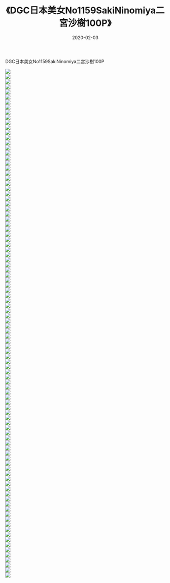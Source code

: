 ﻿---
layout: post
title:  《DGC日本美女No1159SakiNinomiya二宮沙樹100P》
date:   2020-02-03
img: http://img.660000.xyz/Sharelink/性感/2020/DGC日本美女No1159SakiNinomiya二宮沙樹100P/000.jpg
categories: [美女, 清纯, 唯美]
---

DGC日本美女No1159SakiNinomiya二宮沙樹100P

  ![](http://img.660000.xyz/Sharelink/性感/2020/DGC日本美女No1159SakiNinomiya二宮沙樹100P/001.jpg) <br> ![](http://img.660000.xyz/Sharelink/性感/2020/DGC日本美女No1159SakiNinomiya二宮沙樹100P/002.jpg) <br> ![](http://img.660000.xyz/Sharelink/性感/2020/DGC日本美女No1159SakiNinomiya二宮沙樹100P/003.jpg) <br> ![](http://img.660000.xyz/Sharelink/性感/2020/DGC日本美女No1159SakiNinomiya二宮沙樹100P/004.jpg) <br> ![](http://img.660000.xyz/Sharelink/性感/2020/DGC日本美女No1159SakiNinomiya二宮沙樹100P/005.jpg) <br> ![](http://img.660000.xyz/Sharelink/性感/2020/DGC日本美女No1159SakiNinomiya二宮沙樹100P/006.jpg) <br> ![](http://img.660000.xyz/Sharelink/性感/2020/DGC日本美女No1159SakiNinomiya二宮沙樹100P/007.jpg) <br> ![](http://img.660000.xyz/Sharelink/性感/2020/DGC日本美女No1159SakiNinomiya二宮沙樹100P/008.jpg) <br> ![](http://img.660000.xyz/Sharelink/性感/2020/DGC日本美女No1159SakiNinomiya二宮沙樹100P/009.jpg) <br> ![](http://img.660000.xyz/Sharelink/性感/2020/DGC日本美女No1159SakiNinomiya二宮沙樹100P/010.jpg) <br> ![](http://img.660000.xyz/Sharelink/性感/2020/DGC日本美女No1159SakiNinomiya二宮沙樹100P/011.jpg) <br> ![](http://img.660000.xyz/Sharelink/性感/2020/DGC日本美女No1159SakiNinomiya二宮沙樹100P/012.jpg) <br> ![](http://img.660000.xyz/Sharelink/性感/2020/DGC日本美女No1159SakiNinomiya二宮沙樹100P/013.jpg) <br> ![](http://img.660000.xyz/Sharelink/性感/2020/DGC日本美女No1159SakiNinomiya二宮沙樹100P/014.jpg) <br> ![](http://img.660000.xyz/Sharelink/性感/2020/DGC日本美女No1159SakiNinomiya二宮沙樹100P/015.jpg) <br> ![](http://img.660000.xyz/Sharelink/性感/2020/DGC日本美女No1159SakiNinomiya二宮沙樹100P/016.jpg) <br> ![](http://img.660000.xyz/Sharelink/性感/2020/DGC日本美女No1159SakiNinomiya二宮沙樹100P/017.jpg) <br> ![](http://img.660000.xyz/Sharelink/性感/2020/DGC日本美女No1159SakiNinomiya二宮沙樹100P/018.jpg) <br> ![](http://img.660000.xyz/Sharelink/性感/2020/DGC日本美女No1159SakiNinomiya二宮沙樹100P/019.jpg) <br> ![](http://img.660000.xyz/Sharelink/性感/2020/DGC日本美女No1159SakiNinomiya二宮沙樹100P/020.jpg) <br> ![](http://img.660000.xyz/Sharelink/性感/2020/DGC日本美女No1159SakiNinomiya二宮沙樹100P/021.jpg) <br> ![](http://img.660000.xyz/Sharelink/性感/2020/DGC日本美女No1159SakiNinomiya二宮沙樹100P/022.jpg) <br> ![](http://img.660000.xyz/Sharelink/性感/2020/DGC日本美女No1159SakiNinomiya二宮沙樹100P/023.jpg) <br> ![](http://img.660000.xyz/Sharelink/性感/2020/DGC日本美女No1159SakiNinomiya二宮沙樹100P/024.jpg) <br> ![](http://img.660000.xyz/Sharelink/性感/2020/DGC日本美女No1159SakiNinomiya二宮沙樹100P/025.jpg) <br> ![](http://img.660000.xyz/Sharelink/性感/2020/DGC日本美女No1159SakiNinomiya二宮沙樹100P/026.jpg) <br> ![](http://img.660000.xyz/Sharelink/性感/2020/DGC日本美女No1159SakiNinomiya二宮沙樹100P/027.jpg) <br> ![](http://img.660000.xyz/Sharelink/性感/2020/DGC日本美女No1159SakiNinomiya二宮沙樹100P/028.jpg) <br> ![](http://img.660000.xyz/Sharelink/性感/2020/DGC日本美女No1159SakiNinomiya二宮沙樹100P/029.jpg) <br> ![](http://img.660000.xyz/Sharelink/性感/2020/DGC日本美女No1159SakiNinomiya二宮沙樹100P/030.jpg) <br> ![](http://img.660000.xyz/Sharelink/性感/2020/DGC日本美女No1159SakiNinomiya二宮沙樹100P/031.jpg) <br> ![](http://img.660000.xyz/Sharelink/性感/2020/DGC日本美女No1159SakiNinomiya二宮沙樹100P/032.jpg) <br> ![](http://img.660000.xyz/Sharelink/性感/2020/DGC日本美女No1159SakiNinomiya二宮沙樹100P/033.jpg) <br> ![](http://img.660000.xyz/Sharelink/性感/2020/DGC日本美女No1159SakiNinomiya二宮沙樹100P/034.jpg) <br> ![](http://img.660000.xyz/Sharelink/性感/2020/DGC日本美女No1159SakiNinomiya二宮沙樹100P/035.jpg) <br> ![](http://img.660000.xyz/Sharelink/性感/2020/DGC日本美女No1159SakiNinomiya二宮沙樹100P/036.jpg) <br> ![](http://img.660000.xyz/Sharelink/性感/2020/DGC日本美女No1159SakiNinomiya二宮沙樹100P/037.jpg) <br> ![](http://img.660000.xyz/Sharelink/性感/2020/DGC日本美女No1159SakiNinomiya二宮沙樹100P/038.jpg) <br> ![](http://img.660000.xyz/Sharelink/性感/2020/DGC日本美女No1159SakiNinomiya二宮沙樹100P/039.jpg) <br> ![](http://img.660000.xyz/Sharelink/性感/2020/DGC日本美女No1159SakiNinomiya二宮沙樹100P/040.jpg) <br> ![](http://img.660000.xyz/Sharelink/性感/2020/DGC日本美女No1159SakiNinomiya二宮沙樹100P/041.jpg) <br> ![](http://img.660000.xyz/Sharelink/性感/2020/DGC日本美女No1159SakiNinomiya二宮沙樹100P/042.jpg) <br> ![](http://img.660000.xyz/Sharelink/性感/2020/DGC日本美女No1159SakiNinomiya二宮沙樹100P/043.jpg) <br> ![](http://img.660000.xyz/Sharelink/性感/2020/DGC日本美女No1159SakiNinomiya二宮沙樹100P/044.jpg) <br> ![](http://img.660000.xyz/Sharelink/性感/2020/DGC日本美女No1159SakiNinomiya二宮沙樹100P/045.jpg) <br> ![](http://img.660000.xyz/Sharelink/性感/2020/DGC日本美女No1159SakiNinomiya二宮沙樹100P/046.jpg) <br> ![](http://img.660000.xyz/Sharelink/性感/2020/DGC日本美女No1159SakiNinomiya二宮沙樹100P/047.jpg) <br> ![](http://img.660000.xyz/Sharelink/性感/2020/DGC日本美女No1159SakiNinomiya二宮沙樹100P/048.jpg) <br> ![](http://img.660000.xyz/Sharelink/性感/2020/DGC日本美女No1159SakiNinomiya二宮沙樹100P/049.jpg) <br> ![](http://img.660000.xyz/Sharelink/性感/2020/DGC日本美女No1159SakiNinomiya二宮沙樹100P/050.jpg) <br> ![](http://img.660000.xyz/Sharelink/性感/2020/DGC日本美女No1159SakiNinomiya二宮沙樹100P/051.jpg) <br> ![](http://img.660000.xyz/Sharelink/性感/2020/DGC日本美女No1159SakiNinomiya二宮沙樹100P/052.jpg) <br> ![](http://img.660000.xyz/Sharelink/性感/2020/DGC日本美女No1159SakiNinomiya二宮沙樹100P/053.jpg) <br> ![](http://img.660000.xyz/Sharelink/性感/2020/DGC日本美女No1159SakiNinomiya二宮沙樹100P/054.jpg) <br> ![](http://img.660000.xyz/Sharelink/性感/2020/DGC日本美女No1159SakiNinomiya二宮沙樹100P/055.jpg) <br> ![](http://img.660000.xyz/Sharelink/性感/2020/DGC日本美女No1159SakiNinomiya二宮沙樹100P/056.jpg) <br> ![](http://img.660000.xyz/Sharelink/性感/2020/DGC日本美女No1159SakiNinomiya二宮沙樹100P/057.jpg) <br> ![](http://img.660000.xyz/Sharelink/性感/2020/DGC日本美女No1159SakiNinomiya二宮沙樹100P/058.jpg) <br> ![](http://img.660000.xyz/Sharelink/性感/2020/DGC日本美女No1159SakiNinomiya二宮沙樹100P/059.jpg) <br> ![](http://img.660000.xyz/Sharelink/性感/2020/DGC日本美女No1159SakiNinomiya二宮沙樹100P/060.jpg) <br> ![](http://img.660000.xyz/Sharelink/性感/2020/DGC日本美女No1159SakiNinomiya二宮沙樹100P/061.jpg) <br> ![](http://img.660000.xyz/Sharelink/性感/2020/DGC日本美女No1159SakiNinomiya二宮沙樹100P/062.jpg) <br> ![](http://img.660000.xyz/Sharelink/性感/2020/DGC日本美女No1159SakiNinomiya二宮沙樹100P/063.jpg) <br> ![](http://img.660000.xyz/Sharelink/性感/2020/DGC日本美女No1159SakiNinomiya二宮沙樹100P/064.jpg) <br> ![](http://img.660000.xyz/Sharelink/性感/2020/DGC日本美女No1159SakiNinomiya二宮沙樹100P/065.jpg) <br> ![](http://img.660000.xyz/Sharelink/性感/2020/DGC日本美女No1159SakiNinomiya二宮沙樹100P/066.jpg) <br> ![](http://img.660000.xyz/Sharelink/性感/2020/DGC日本美女No1159SakiNinomiya二宮沙樹100P/067.jpg) <br> ![](http://img.660000.xyz/Sharelink/性感/2020/DGC日本美女No1159SakiNinomiya二宮沙樹100P/068.jpg) <br> ![](http://img.660000.xyz/Sharelink/性感/2020/DGC日本美女No1159SakiNinomiya二宮沙樹100P/069.jpg) <br> ![](http://img.660000.xyz/Sharelink/性感/2020/DGC日本美女No1159SakiNinomiya二宮沙樹100P/070.jpg) <br> ![](http://img.660000.xyz/Sharelink/性感/2020/DGC日本美女No1159SakiNinomiya二宮沙樹100P/071.jpg) <br> ![](http://img.660000.xyz/Sharelink/性感/2020/DGC日本美女No1159SakiNinomiya二宮沙樹100P/072.jpg) <br> ![](http://img.660000.xyz/Sharelink/性感/2020/DGC日本美女No1159SakiNinomiya二宮沙樹100P/073.jpg) <br> ![](http://img.660000.xyz/Sharelink/性感/2020/DGC日本美女No1159SakiNinomiya二宮沙樹100P/074.jpg) <br> ![](http://img.660000.xyz/Sharelink/性感/2020/DGC日本美女No1159SakiNinomiya二宮沙樹100P/075.jpg) <br> ![](http://img.660000.xyz/Sharelink/性感/2020/DGC日本美女No1159SakiNinomiya二宮沙樹100P/076.jpg) <br> ![](http://img.660000.xyz/Sharelink/性感/2020/DGC日本美女No1159SakiNinomiya二宮沙樹100P/077.jpg) <br> ![](http://img.660000.xyz/Sharelink/性感/2020/DGC日本美女No1159SakiNinomiya二宮沙樹100P/078.jpg) <br> ![](http://img.660000.xyz/Sharelink/性感/2020/DGC日本美女No1159SakiNinomiya二宮沙樹100P/079.jpg) <br> ![](http://img.660000.xyz/Sharelink/性感/2020/DGC日本美女No1159SakiNinomiya二宮沙樹100P/080.jpg) <br> ![](http://img.660000.xyz/Sharelink/性感/2020/DGC日本美女No1159SakiNinomiya二宮沙樹100P/081.jpg) <br> ![](http://img.660000.xyz/Sharelink/性感/2020/DGC日本美女No1159SakiNinomiya二宮沙樹100P/082.jpg) <br> ![](http://img.660000.xyz/Sharelink/性感/2020/DGC日本美女No1159SakiNinomiya二宮沙樹100P/083.jpg) <br> ![](http://img.660000.xyz/Sharelink/性感/2020/DGC日本美女No1159SakiNinomiya二宮沙樹100P/084.jpg) <br> ![](http://img.660000.xyz/Sharelink/性感/2020/DGC日本美女No1159SakiNinomiya二宮沙樹100P/085.jpg) <br> ![](http://img.660000.xyz/Sharelink/性感/2020/DGC日本美女No1159SakiNinomiya二宮沙樹100P/086.jpg) <br> ![](http://img.660000.xyz/Sharelink/性感/2020/DGC日本美女No1159SakiNinomiya二宮沙樹100P/087.jpg) <br> ![](http://img.660000.xyz/Sharelink/性感/2020/DGC日本美女No1159SakiNinomiya二宮沙樹100P/088.jpg) <br> ![](http://img.660000.xyz/Sharelink/性感/2020/DGC日本美女No1159SakiNinomiya二宮沙樹100P/089.jpg) <br> ![](http://img.660000.xyz/Sharelink/性感/2020/DGC日本美女No1159SakiNinomiya二宮沙樹100P/090.jpg) <br> ![](http://img.660000.xyz/Sharelink/性感/2020/DGC日本美女No1159SakiNinomiya二宮沙樹100P/091.jpg) <br> ![](http://img.660000.xyz/Sharelink/性感/2020/DGC日本美女No1159SakiNinomiya二宮沙樹100P/092.jpg) <br> ![](http://img.660000.xyz/Sharelink/性感/2020/DGC日本美女No1159SakiNinomiya二宮沙樹100P/093.jpg) <br> ![](http://img.660000.xyz/Sharelink/性感/2020/DGC日本美女No1159SakiNinomiya二宮沙樹100P/094.jpg) <br> ![](http://img.660000.xyz/Sharelink/性感/2020/DGC日本美女No1159SakiNinomiya二宮沙樹100P/095.jpg) <br> ![](http://img.660000.xyz/Sharelink/性感/2020/DGC日本美女No1159SakiNinomiya二宮沙樹100P/096.jpg) <br> ![](http://img.660000.xyz/Sharelink/性感/2020/DGC日本美女No1159SakiNinomiya二宮沙樹100P/097.jpg) <br> ![](http://img.660000.xyz/Sharelink/性感/2020/DGC日本美女No1159SakiNinomiya二宮沙樹100P/098.jpg) <br> ![](http://img.660000.xyz/Sharelink/性感/2020/DGC日本美女No1159SakiNinomiya二宮沙樹100P/099.jpg) <br> ![](http://img.660000.xyz/Sharelink/性感/2020/DGC日本美女No1159SakiNinomiya二宮沙樹100P/100.jpg) <br>